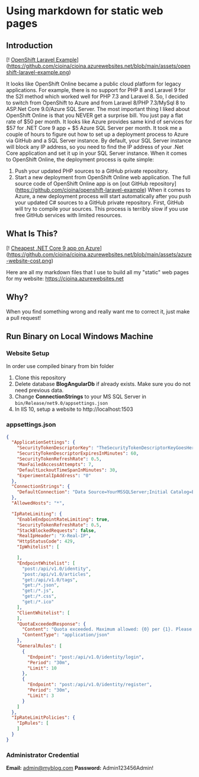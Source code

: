 # Using markdown for static web pages

## Introduction

[! [OpenShift Laravel Example](/assets/openshift-laravel-example.png?raw=true)](https://github.com/cioina/cioina.azurewebsites.net/blob/main/assets/openshift-laravel-example.png)

It looks like OpenShift Online became a public cloud platform for legacy applications. For example, there is no support for PHP 8 and Laravel 9 for the S2I method which worked well for PHP 7.3 and Laravel 8. So, I decided to switch from OpenShift to Azure and from Laravel 8/PHP 7.3/MySql 8 to ASP.Net Core 9.0/Azure SQL Server. The most important thing I liked about OpenShift Online is that you NEVER get a surprise bill. You just pay a flat rate of $50 per month. It looks like Azure provides same kind of services for $57 for .NET Core 9 app + $5 Azure SQL Server per month. It took me a couple of hours to figure out how to set up a deployment process to Azure via GitHub and a SQL Server instance. By default, your SQL Server instance will block any IP address, so you need to find the IP address of your .Net Core application and set it up in your SQL Server instance. 
When it comes to OpenShift Online, the deployment process is quite simple: 
1.	Push your updated PHP sources to a GitHub private repository.
2.	Start a new deployment from OpenShift Online web application.
The full source code of OpenShift Online app is on [out GitHub repository] (https://github.com/cioina/openshift-laravel-example)
When it comes to Azure, a new deployment process will start automatically after you push your updated C# sources to a GitHub private repository. First, GitHub will try to compile your sources. This process is terribly slow if you use free GitHub services with limited resources.

## What Is This?

[! [Cheapest .NET Core 9 app on Azure](/assets/azure-website-cost.png?raw=true)](https://github.com/cioina/cioina.azurewebsites.net/blob/main/assets/azure-website-cost.png)

Here are all my markdown files that I use to build all my "static" web pages for my website: https://cioina.azurewebsites.net

## Why?

When you find something wrong and really want me to correct it, just make a pull request!

## Run Binary on Local Windows Machine

### Website Setup

In order use compiled binary from bin folder

1. Clone this repository
2. Delete database **BlogAngularDb** if already exists. Make sure you do not need previous data.
3. Change **ConnectionStrings** to your MS SQL Server in ```bin/Release/net9.0/appsettings.json```
4. In IIS 10, setup a website to http://localhost:1503

### appsettings.json

```json
{
  "ApplicationSettings": {
    "SecurityTokenDescriptorKey": "TheSecurityTokenDescriptorKeyGoesHere",
    "SecurityTokenDescriptorExpiresInMinutes": 60,
    "SecurityTokenRefreshRate": 0.5,
    "MaxFailedAccessAttempts": 7,
    "DefaultLockoutTimeSpanInMinutes": 30,
    "ExperimentalIpAddress": "0"
  },
  "ConnectionStrings": {
    "DefaultConnection": "Data Source=YourMSSQLServer;Initial Catalog=BlogAngularDb;Integrated Security=False;User Id=sa;Password=YourPassword;MultipleActiveResultSets=True"
  },
  "AllowedHosts": "*",

  "IpRateLimiting": {
    "EnableEndpointRateLimiting": true,
    "SecurityTokenRefreshRate": 0.5,
    "StackBlockedRequests": false,
    "RealIpHeader": "X-Real-IP",
    "HttpStatusCode": 429,
    "IpWhitelist": [

    ],
    "EndpointWhitelist": [
      "post:/api/v1.0/identity",
      "post:/api/v1.0/articles",
      "get:/api/v1.0/tags",
      "get:/*.json",
      "get:/*.js",
      "get:/*.css",
      "get:/*.ico"
    ],
    "ClientWhitelist": [
    ],
    "QuotaExceededResponse": {
      "Content": "Quota exceeded. Maximum allowed: {0} per {1}. Please try again in {2} second(s). Your IP address is {3}",
      "ContentType": "application/json"
    },
    "GeneralRules": [
      {
        "Endpoint": "post:/api/v1.0/identity/login",
        "Period": "30m",
        "Limit": 10
      },
      {
        "Endpoint": "post:/api/v1.0/identity/register",
        "Period": "30m",
        "Limit": 3
      }
    ]
  },
  "IpRateLimitPolicies": {
    "IpRules": [
    ]
  }
}
```

### Administrator Credential

**Email:** admin@myblog.com
**Password:** Admin123456Admin!

